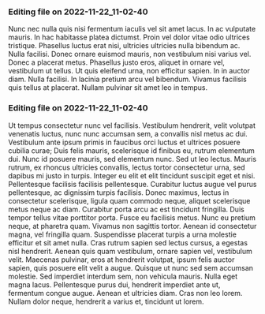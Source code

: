 

### Editing file on 2022-11-22_11-02-40

Nunc nec nulla quis nisi fermentum iaculis vel sit amet lacus. In ac vulputate mauris. In hac habitasse platea dictumst. Proin vel dolor vitae odio ultrices tristique. Phasellus luctus erat nisi, ultricies ultricies nulla bibendum ac. Nulla facilisi. Donec ornare euismod mauris, non vestibulum nisi varius vel. Donec a placerat metus.
Phasellus justo eros, aliquet in ornare vel, vestibulum ut tellus. Ut quis eleifend urna, non efficitur sapien. In in auctor diam. Nulla facilisi. In lacinia pretium arcu vel bibendum. Vivamus facilisis quis tellus at placerat. Nullam pulvinar sit amet leo in tempus.




### Editing file on 2022-11-22_11-02-40

Ut tempus consectetur nunc vel facilisis. Vestibulum hendrerit, velit volutpat venenatis luctus, nunc nunc accumsan sem, a convallis nisl metus ac dui. Vestibulum ante ipsum primis in faucibus orci luctus et ultrices posuere cubilia curae; Duis felis mauris, scelerisque id finibus eu, rutrum elementum dui. Nunc id posuere mauris, sed elementum nunc. Sed ut leo lectus. Mauris rutrum, ex rhoncus ultricies convallis, lectus tortor consectetur urna, sed dapibus mi justo in turpis. Integer eu elit et elit tincidunt suscipit eget et nisi. Pellentesque facilisis facilisis pellentesque. Curabitur luctus augue vel purus pellentesque, ac dignissim turpis facilisis. Donec maximus, lectus in consectetur scelerisque, ligula quam commodo neque, aliquet scelerisque metus neque ac diam. Curabitur porta arcu ac est tincidunt fringilla. Duis tempor tellus vitae porttitor porta. Fusce eu facilisis metus.
Nunc eu pretium neque, at pharetra quam. Vivamus non sagittis tortor. Aenean id consectetur magna, vel fringilla quam. Suspendisse placerat turpis a urna molestie efficitur et sit amet nulla. Cras rutrum sapien sed lectus cursus, a egestas nisl hendrerit. Aenean quis quam vestibulum, ornare sapien vel, vestibulum velit. Maecenas pulvinar, eros at hendrerit volutpat, ipsum felis auctor sapien, quis posuere elit velit a augue. Quisque ut nunc sed sem accumsan molestie. Sed imperdiet interdum sem, non vehicula mauris. Nulla eget magna lacus. Pellentesque purus dui, hendrerit imperdiet ante ut, fermentum congue augue. Aenean et ultricies diam. Cras non leo lorem. Nullam dolor neque, hendrerit a varius et, tincidunt ut lorem.


